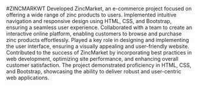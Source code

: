 #ZINCMARKWT
Developed ZincMarket, an e-commerce project focused on offering a wide range of zinc products to users. Implemented intuitive navigation and responsive design using HTML, CSS, and Bootstrap, ensuring a seamless user experience.
Collaborated with a team to create an interactive online platform, enabling customers to browse and purchase zinc products effortlessly. Played a key role in designing and implementing the user interface, ensuring a visually appealing and user-friendly website.
Contributed to the success of ZincMarket by incorporating best practices in web development, optimizing site performance, and enhancing overall customer satisfaction. The project demonstrated proficiency in HTML, CSS, and Bootstrap, showcasing the ability to deliver robust and user-centric web applications.
